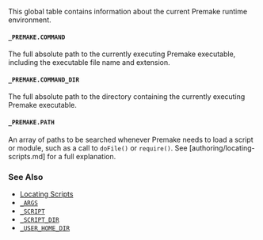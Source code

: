 This global table contains information about the current Premake runtime environment.

#### `_PREMAKE.COMMAND`

The full absolute path to the currently executing Premake executable, including the executable file name and extension.

#### `_PREMAKE.COMMAND_DIR`

The full absolute path to the directory containing the currently executing Premake executable.

#### `_PREMAKE.PATH`

An array of paths to be searched whenever Premake needs to load a script or module, such as a call to `doFile()` or `require()`. See [authoring/locating-scripts.md] for a full explanation.

### See Also

- [Locating Scripts](authoring/locating-scripts.md)
- [`_ARGS`](_ARGS)
- [`_SCRIPT`](_SCRIPT.md)
- [`_SCRIPT_DIR`](_SCRIPT_DIR.md)
- [`_USER_HOME_DIR`](_USER_HOME_DIR.md)
